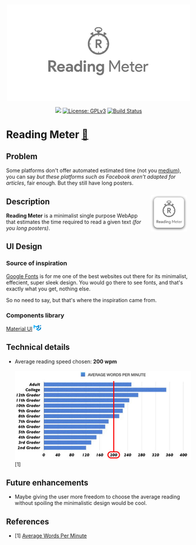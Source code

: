 <center><img src="images/cover.jpg" width="500px"></center>

<center>

![](https://img.shields.io/github/package-json/v/noisy96/reatime?style=flat-square)
[![License: GPLv3](https://img.shields.io/badge/License-GPLv3-blue.svg)](https://www.gnu.org/licenses/gpl-3.0)
[![Build Status](https://travis-ci.com/Noisy96/reatime.svg?branch=master)](https://travis-ci.com/Noisy96/reatime)

</center>

# Reading Meter [🔗](www.noisy96.github.io/reatime)

## Problem
Some platforms don't offer automated estimated time (not you [medium](www.medium.com)), you can say _but these platforms such as Facebook aren't adapted for articles_, fair enough. But they still have long posters.

<img src="images/logo-readme.png" width="100px" align="right" style="margin: 10px">

## Description
__Reading Meter__ is a minimalist single purpose WebApp that estimates the time required to read a given text _(for you long posters)_.

## UI Design
### Source of inspiration
[Google Fonts](www.fonts.google.com) is for me one of the best websites out there for its minimalist, effecient, super sleek design. You would go there to see fonts, and that's exactly what you get, nothing else.

So no need to say, but that's where the inspiration came from.

### Components library
[Material UI](www.material-ui.com) <img src="images/material-ui-logo.png" width="20px">

## Technical details
- Average reading speed chosen: __200 wpm__ <br><br> ![Average reading time per grade](images/average-wpm.jpg) [1]

## Future enhancements
- Maybe giving the user more freedom to choose the average reading without spoiling the minimalistic design would be cool.

## References
- [1] [Average Words Per Minute](https://infinitemind.io/speed-reading/average-words-per-minute/)
